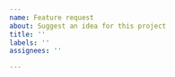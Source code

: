 ```yaml
---
name: Feature request
about: Suggest an idea for this project
title: ''
labels: ''
assignees: ''

---
```


<!--    
    🚨🚨 IMPORTANT 🚨🚨
    
    Please use the following link to create a new issue:
    https://new-issue.nativescript-vue.org/?repo=nativescript-vue/nativescript-vue
    
    
    
-->
